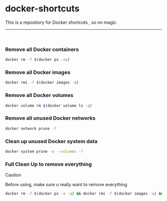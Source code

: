 # docker-shortcuts
This is a repository for Docker shortcuts , so no magic

---
<br />

### Remove all Docker containers
```bash
docker rm -f $(docker ps -aq)
```

### Remove all Docker images
```bash
docker rmi -f $(docker images -q)
```

### Remove all Docker volumes
```bash
docker volume rm $(docker volume ls -q)
```

### Remove all unused Docker networks
```bash
docker network prune -f
```

### Clean up unused Docker system data
```bash
docker system prune -a --volumes -f
```

### Full Clean Up to remove everything
> [!CAUTION]
>  Before using, make sure u really want to remove everything
```bash
docker rm -f $(docker ps -a -q) && docker rmi -f $(docker images -q) && docker volume rm $(docker volume ls -q) && docker network prune -f
```

